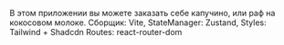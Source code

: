 В этом приложении вы можете заказать себе капучино, или раф на кокосовом молоке.
Сборщик: Vite,
StateManager: Zustand,
Styles: Tailwind + Shadcdn 
Routes: react-router-dom
